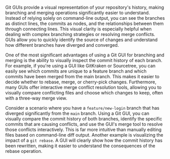 Git GUIs provide a visual representation of your repository's history, making branching and merging operations significantly easier to understand. Instead of relying solely on command-line output, you can see the branches as distinct lines, the commits as nodes, and the relationships between them through connecting lines. This visual clarity is especially helpful when dealing with complex branching strategies or resolving merge conflicts. GUIs allow you to quickly identify the source of changes and understand how different branches have diverged and converged.

One of the most significant advantages of using a Git GUI for branching and merging is the ability to visually inspect the commit history of each branch. For example, if you're using a GUI like GitKraken or Sourcetree, you can easily see which commits are unique to a feature branch and which commits have been merged from the main branch. This makes it easier to decide whether to rebase, merge, or cherry-pick changes. Furthermore, many GUIs offer interactive merge conflict resolution tools, allowing you to visually compare conflicting files and choose which changes to keep, often with a three-way merge view.

Consider a scenario where you have a `feature/new-login` branch that has diverged significantly from the `main` branch. Using a Git GUI, you can visually compare the commit history of both branches, identify the specific commits that are causing conflicts, and use the GUI's merge tool to resolve those conflicts interactively. This is far more intuitive than manually editing files based on command-line diff output. Another example is visualizing the impact of a `git rebase`. A GUI will clearly show how the commit history has been rewritten, making it easier to understand the consequences of the rebase operation.
